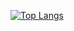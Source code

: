 [![Top Langs](https://github-readme-stats.vercel.app/api/top-langs/?username=NolannB14&layout=compact)](https://github.com/NolannB14/github-readme-stats)
